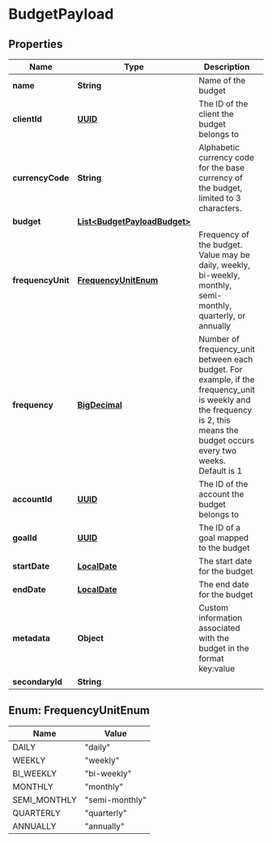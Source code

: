 
# BudgetPayload

## Properties
Name | Type | Description | Notes
------------ | ------------- | ------------- | -------------
**name** | **String** | Name of the budget | 
**clientId** | [**UUID**](UUID.md) | The ID of the client the budget belongs to | 
**currencyCode** | **String** | Alphabetic currency code for the base currency of the budget, limited to 3 characters. | 
**budget** | [**List&lt;BudgetPayloadBudget&gt;**](BudgetPayloadBudget.md) |  | 
**frequencyUnit** | [**FrequencyUnitEnum**](#FrequencyUnitEnum) | Frequency of the budget. Value may be daily, weekly, bi-weekly, monthly, semi-monthly, quarterly, or annually | 
**frequency** | [**BigDecimal**](BigDecimal.md) | Number of frequency_unit between each budget. For example, if the frequency_unit is weekly and the frequency is 2, this means the budget occurs every two weeks. Default is 1 |  [optional]
**accountId** | [**UUID**](UUID.md) | The ID of the account the budget belongs to |  [optional]
**goalId** | [**UUID**](UUID.md) | The ID of a goal mapped to the budget |  [optional]
**startDate** | [**LocalDate**](LocalDate.md) | The start date for the budget |  [optional]
**endDate** | [**LocalDate**](LocalDate.md) | The end date for the budget |  [optional]
**metadata** | **Object** | Custom information associated with the budget in the format key:value |  [optional]
**secondaryId** | **String** |  |  [optional]


<a name="FrequencyUnitEnum"></a>
## Enum: FrequencyUnitEnum
Name | Value
---- | -----
DAILY | &quot;daily&quot;
WEEKLY | &quot;weekly&quot;
BI_WEEKLY | &quot;bi-weekly&quot;
MONTHLY | &quot;monthly&quot;
SEMI_MONTHLY | &quot;semi-monthly&quot;
QUARTERLY | &quot;quarterly&quot;
ANNUALLY | &quot;annually&quot;



